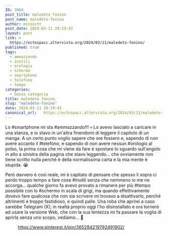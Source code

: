 ```yaml
---
ID: 3064
post_title: maledeto fonino
post_name: maledeto-fonino
author: minioctt
post_date: 2024-03-11 20:19:43
layout: post
link: >
  https://octospacc.altervista.org/2024/03/11/maledeto-fonino/
published: true
tags:
  - ammazzando
  - inutili
  - orologio
  - schermo
  - smartphone
  - telefono
  - tempo
categories:
  - Senza categoria
title: maledeto fonino
slug: "maledeto-fonino"
date: 2024-03-11 20:19:43
canonical_url:   https://octospacc.altervista.org/2024/03/11/maledeto-fonino/
---
```

<!-- wp:paragraph -->
<p markdown="1">Lo #smartphone mi sta #ammazzando!!! 💀 Lo avevo lasciato a caricare in una stanza, e io stavo in un'altra finendomi di leggere il capitolo di un manga. A un certo punto voglio sapere che ore fossero e, sapendo di non avere accanto il #telefono, e sapendo di non avere nessun #orologio al polso, la prima cosa che mi viene da fare è spostare lo sguardo sull'angolo in alto a sinistra della pagina che stavo leggendo... che ovviamente non tiene scritto nulla perché è della normalissima carta e la mia mente è stupida. 😭</p>
<!-- /wp:paragraph -->

<!-- wp:paragraph -->
<p markdown="1">Però davvero è così reale, mi è capitato di pensare che spesso lì sopra ci perdo troppo tempo a fare cose #inutili senza che nemmeno io me ne accorga... qualche giorno fa avevo provato a rimanere per più #tempo possibile con lo #schermo in scala di grigi, ma quando effettivamente dovevo fare qualcosa che non sia scrivere mi trovavo a disattivarlo, perché altrimenti è troppo fastidioso, e quindi palle. Una roba che aprirei a caso sarebbe Telegram (X); in realtà proprio oggi l'ho disinstallato e ora tornerò ad usare la versione Web, che con la sua lentezza mi fa passare la voglia di aprirla senza uno scopo, vediamo... 🔪</p>
<!-- /wp:paragraph -->

<!-- wp:paragraph -->
<p markdown="1"></p>
<!-- /wp:paragraph -->

<!-- wp:image {"id":3065,"sizeSlug":"full","linkDestination":"none"} -->
<figure class="wp-block-image size-full"><img src="https://octospacc.github.io/microblog-mirror/assets/uploads/2024/03/image-2.png" alt="" class="wp-image-3065"/><figcaption class="wp-element-caption"><a href="https://www.pinterest.it/pin/365284219792491902/">https://www.pinterest.it/pin/365284219792491902/</a></figcaption></figure>
<!-- /wp:image -->